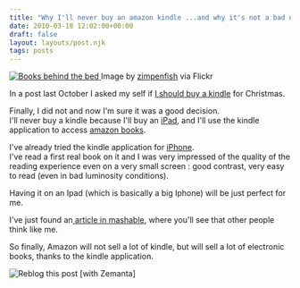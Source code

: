 ```yaml
---
title: "Why I'll never buy an amazon kindle ...and why it's not a bad news for amazon"
date: 2010-03-18 12:02:00+00:00
draft: false
layout: layouts/post.njk
tags: posts
---
```


[![Books behind the bed](http://farm1.static.flickr.com/68/228553888_d8ba156ade_m.jpg)
](http://www.flickr.com/photos/12708857@N00/228553888)Image by [zimpenfish](http://www.flickr.com/photos/12708857@N00/228553888) via Flickr

In a post last October I asked my self if [I should buy a kindle](http://lmaublog.blogspot.com/2009/10/will-i-get-kindle-for-christmas.html) for Christmas.  
  
Finally, I did not and now I'm sure it was a good decision.  
I'll never buy a kindle because I'll buy an [iPad](http://en.wikipedia.org/wiki/IPad), and I'll use the kindle application to access [amazon books](http://amazon.com/).  
  
I've already tried the kindle application for [iPhone](http://www.apple.com/iphone).  
I've read a first real book on it and I was very impressed of the quality of the reading experience even on a very small screen : good contrast, very easy to read (even in bad luminosity conditions).  
  
Having it on an Ipad (which is basically a big Iphone) will be just perfect for me.  
  
I've just found an[ article in mashable](http://mashable.com/2010/03/06/ipad-consumer-behavior/), where you'll see that other people think like me.  
  
So finally, Amazon will not sell a lot of kindle, but will sell a lot of electronic books, thanks to the kindle application.  
  
  


![Reblog this post [with Zemanta]](http://img.zemanta.com/reblog_e.png?x-id=4d380a84-ace6-4bb0-80a2-9fc4723690ee)

